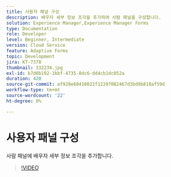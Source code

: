 ```yaml
---
title: 사용자 패널 구성
description: 배우자 세부 정보 조각을 추가하여 사람 패널을 구성합니다.
solution: Experience Manager,Experience Manager Forms
type: Documentation
role: Developer
level: Beginner, Intermediate
version: Cloud Service
feature: Adaptive Forms
topic: Development
jira: KT-7378
thumbnail: 332234.jpg
exl-id: b7d0b192-1bbf-4735-8dc6-dd4cb1dc052a
duration: 420
source-git-commit: af928e60410022f12207082467d3bd9b818af59d
workflow-type: tm+mt
source-wordcount: '22'
ht-degree: 0%

---
```


# 사용자 패널 구성

사람 패널에 배우자 세부 정보 조각을 추가합니다.

>[!VIDEO](https://video.tv.adobe.com/v/332234?quality=12&learn=on)
